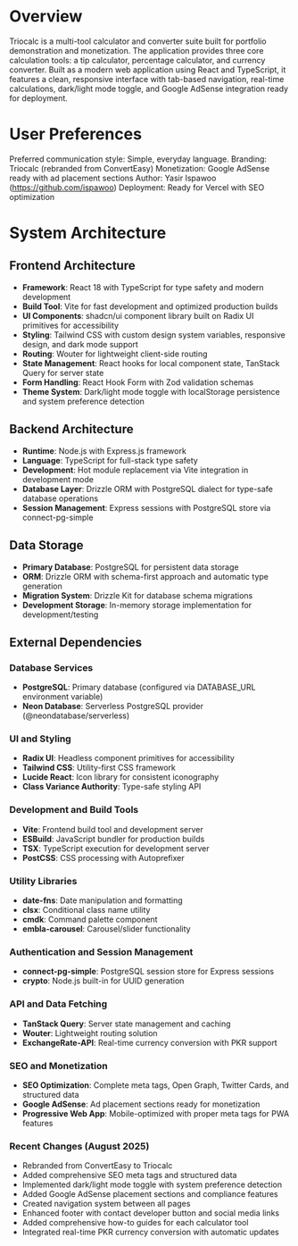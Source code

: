 # Overview

Triocalc is a multi-tool calculator and converter suite built for portfolio demonstration and monetization. The application provides three core calculation tools: a tip calculator, percentage calculator, and currency converter. Built as a modern web application using React and TypeScript, it features a clean, responsive interface with tab-based navigation, real-time calculations, dark/light mode toggle, and Google AdSense integration ready for deployment.

# User Preferences

Preferred communication style: Simple, everyday language.
Branding: Triocalc (rebranded from ConvertEasy)
Monetization: Google AdSense ready with ad placement sections
Author: Yasir Ispawoo (https://github.com/ispawoo)
Deployment: Ready for Vercel with SEO optimization

# System Architecture

## Frontend Architecture
- **Framework**: React 18 with TypeScript for type safety and modern development
- **Build Tool**: Vite for fast development and optimized production builds
- **UI Components**: shadcn/ui component library built on Radix UI primitives for accessibility
- **Styling**: Tailwind CSS with custom design system variables, responsive design, and dark mode support
- **Routing**: Wouter for lightweight client-side routing
- **State Management**: React hooks for local component state, TanStack Query for server state
- **Form Handling**: React Hook Form with Zod validation schemas
- **Theme System**: Dark/light mode toggle with localStorage persistence and system preference detection

## Backend Architecture
- **Runtime**: Node.js with Express.js framework
- **Language**: TypeScript for full-stack type safety
- **Development**: Hot module replacement via Vite integration in development mode
- **Database Layer**: Drizzle ORM with PostgreSQL dialect for type-safe database operations
- **Session Management**: Express sessions with PostgreSQL store via connect-pg-simple

## Data Storage
- **Primary Database**: PostgreSQL for persistent data storage
- **ORM**: Drizzle ORM with schema-first approach and automatic type generation
- **Migration System**: Drizzle Kit for database schema migrations
- **Development Storage**: In-memory storage implementation for development/testing

## External Dependencies

### Database Services
- **PostgreSQL**: Primary database (configured via DATABASE_URL environment variable)
- **Neon Database**: Serverless PostgreSQL provider (@neondatabase/serverless)

### UI and Styling
- **Radix UI**: Headless component primitives for accessibility
- **Tailwind CSS**: Utility-first CSS framework
- **Lucide React**: Icon library for consistent iconography
- **Class Variance Authority**: Type-safe styling API

### Development and Build Tools
- **Vite**: Frontend build tool and development server
- **ESBuild**: JavaScript bundler for production builds
- **TSX**: TypeScript execution for development server
- **PostCSS**: CSS processing with Autoprefixer

### Utility Libraries
- **date-fns**: Date manipulation and formatting
- **clsx**: Conditional class name utility
- **cmdk**: Command palette component
- **embla-carousel**: Carousel/slider functionality

### Authentication and Session Management
- **connect-pg-simple**: PostgreSQL session store for Express sessions
- **crypto**: Node.js built-in for UUID generation

### API and Data Fetching
- **TanStack Query**: Server state management and caching
- **Wouter**: Lightweight routing solution
- **ExchangeRate-API**: Real-time currency conversion with PKR support

### SEO and Monetization
- **SEO Optimization**: Complete meta tags, Open Graph, Twitter Cards, and structured data
- **Google AdSense**: Ad placement sections ready for monetization
- **Progressive Web App**: Mobile-optimized with proper meta tags for PWA features

### Recent Changes (August 2025)
- Rebranded from ConvertEasy to Triocalc
- Added comprehensive SEO meta tags and structured data
- Implemented dark/light mode toggle with system preference detection
- Added Google AdSense placement sections and compliance features
- Created navigation system between all pages
- Enhanced footer with contact developer button and social media links
- Added comprehensive how-to guides for each calculator tool
- Integrated real-time PKR currency conversion with automatic updates